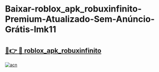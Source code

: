 # Baixar-roblox_apk_robuxinfinito-Premium-Atualizado-Sem-Anúncio-Grátis-lmk11

# <h2><a href="https://mt2370.esa.edu.pl?src=roblox_apk_robuxinfinito&ref=lmk11">🔗👉 🔴 roblox_apk_robuxinfinito</a></h2>

[![acn](https://github.com/user-attachments/assets/0f9c940e-d8b0-45ae-aac7-cd30a18b3e1c)](https://mt2370.esa.edu.pl?src=roblox_apk_robuxinfinito&ref=lmk11)

